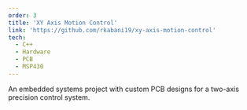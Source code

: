 ```yaml
---
order: 3
title: 'XY Axis Motion Control'
link: 'https://github.com/rkabani19/xy-axis-motion-control'
tech:
  - C++
  - Hardware
  - PCB
  - MSP430
---
```


An embedded systems project with custom PCB designs for a two-axis precision control system.